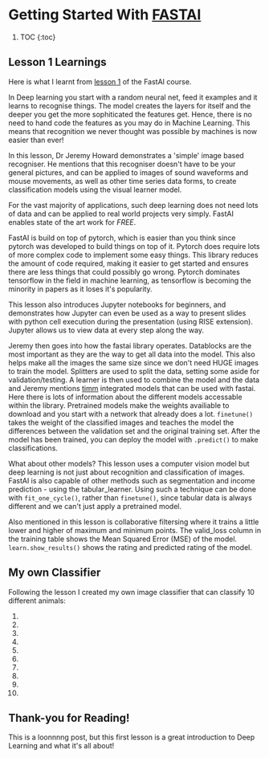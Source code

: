 # Getting Started With **[FASTAI](https://www.fast.ai/)**

1. TOC
{:toc}

## Lesson 1 Learnings

Here is what I learnt from [lesson 1](https://course.fast.ai/Lessons/lesson1.html) of the FastAI course. 

In Deep learning you start with a random neural net, feed it examples and it learns to recognise things. The model creates the layers for itself and the deeper you get the more sophiticated the features get. Hence, there is no need to hand code the features as you may do in Machine Learning. This means that recognition we never thought was possible by machines is now easier than ever!

In this lesson, Dr Jeremy Howard demonstrates a 'simple' image based recogniser. He mentions that this recogniser doesn't have to be your general pictures, and can be applied to images of sound waveforms and mouse movements, as well as other time series data forms, to create classification models using the visual learner model. 

For the vast majority of applications, such deep learning does not need lots of data and can be applied to real world projects very simply. FastAI enables state of the art work for *FREE*. 

FastAI is build on top of pytorch, which is easier than you think since pytorch was developed to build things on top of it. Pytorch does require lots of more complex code to implement some easy things. This library reduces the amount of code required, making it easier to get started and ensures there are less things that could possibly go wrong. Pytorch dominates tensorflow in the field in machine learning, as tensorflow is becoming the minority in papers as it loses it's popularity. 

This lesson also introduces Jupyter notebooks for beginners, and demonstrates how Jupyter can even be used as a way to present slides with python cell execution during the presentation (using RISE extension). Jupyter allows us to view data at every step along the way. 

Jeremy then goes into how the fastai library operates. Datablocks are the most important as they are the way to get all data into the model. This also helps make all the images the same size since we don't need HUGE images to train the model. Splitters are used to split the data, setting some aside for validation/testing. A learner is then used to combine the model and the data and Jeremy mentions [timm](timm.fast.ai) integrated models that can be used with fastai. Here there is lots of information about the different models accessable within the library. Pretrained models make the weights availiable to download and you start with a network that already does a lot. `finetune()` takes the weight of the classified images and teaches the model the differences between the validation set and the original training set. After the model has been trained, you can deploy the model with `.predict()` to make classifications. 

What about other models? This lesson uses a computer vision model but deep learning is not just about recognition and classification of images. FastAI is also capable of other methods such as segmentation and income prediction - using the tabular_learner. Using such a technique can be done with `fit_one_cycle()`, rather than `finetune()`, since tabular data is always different and we can't just apply a pretrained model. 

Also mentioned in this lesson is collaborative filtersing where it trains a little lower and higher of maximum and minimum points. The valid_loss column in the training table shows the Mean Squared Error (MSE) of the model. `learn.show_results()` shows the rating and predicted rating of the model. 

## My own Classifier
Following the lesson I created my own image classifier that can classify 10 different animals:

1.
2.
3.
4.
5.
6.
7.
8.
9.
10.


## Thank-you for Reading!
This is a loonnnng post, but this first lesson is a great introduction to Deep Learning and what it's all about!
